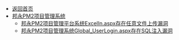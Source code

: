 - [返回首页](/)
- [邦永PM2项目管理系统](邦永PM2项目管理系统/)
  - [邦永PM2项目管理平台系统ExcelIn.aspx存在任意文件上传漏洞](邦永PM2项目管理系统/邦永PM2项目管理平台系统ExcelIn.aspx存在任意文件上传漏洞.md)
  - [邦永PM2项目管理系统Global_UserLogin.aspx存在SQL注入漏洞](邦永PM2项目管理系统/邦永PM2项目管理系统Global_UserLogin.aspx存在SQL注入漏洞.md)
